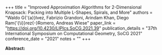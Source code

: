 +++
title = "Improved Approximation Algorithms for 2-Dimensional Knapsack: Packing into Multiple L-Shapes, Spirals, and More"
authors = "Waldo G{\'{a}}lvez, Fabrizio Grandoni, Arindam Khan, Diego Ram{\'{\i}}rez{-}Romero, Andreas Wiese"
paper_link = "https://doi.org/10.4230/LIPIcs.SoCG.2021.39"
publication_details = "37th International Symposium on Computational Geometry,  SoCG 2021"
conference_date = "2021"
notes = ""
+++

<b>Abstract:</b>
